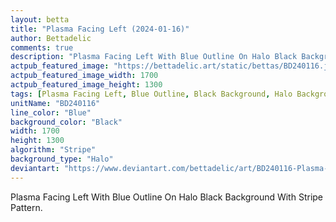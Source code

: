 ```yaml
---
layout: betta
title: "Plasma Facing Left (2024-01-16)"
author: Bettadelic
comments: true
description: "Plasma Facing Left With Blue Outline On Halo Black Background With Stripe Pattern."
actpub_featured_image: "https://bettadelic.art/static/bettas/BD240116.jpg"
actpub_featured_image_width: 1700
actpub_featured_image_height: 1300
tags: [Plasma Facing Left, Blue Outline, Black Background, Halo Background Pattern, Stripe Pattern, January 2024]
unitName: "BD240116"
line_color: "Blue"
background_color: "Black"
width: 1700
height: 1300
algorithm: "Stripe"
background_type: "Halo"
deviantart: "https://www.deviantart.com/bettadelic/art/BD240116-Plasma-Facing-Left-2024-01-16-1011749867"
---
```


Plasma Facing Left With Blue Outline On Halo Black Background With Stripe Pattern.
